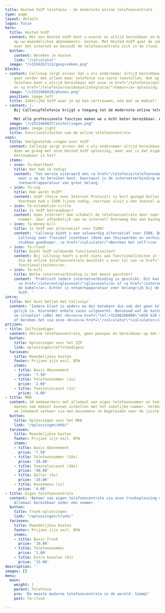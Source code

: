 ```yaml
---
title: Hosted VoIP telefonie - de modernste online telefooncentrale
type: page
layout: default
logos: false
hero:
  title: Hosted VoIP
  content: Met een Hosted VoIP bent u overal en altijd bereikbaar en bespaart u voortaan
    op uw maandelijkse abonnements- kosten. Met Hosted VoIP gaat de zakelijke telefonie
    over het internet en bevindt de telefooncentrale zich in de cloud.
  button:
    content: Bereken je kosten
    link: "/calculator"
  image: "/v1556267113/gesprekken.png"
blocks:
- content: Callvoip zorgt ervoor dat u als ondernemer altijd bereikbaar bent, dat
    gaat verder dan alleen maar telefonie via vaste toestellen. Ook op uw mobiele
    telefoon bent u altijd bereikbaar met onze <a href="/telefonie/qaller/">Qaller</a>
    en <a href="/telefonie/vastmobielintegratie/">Vamos</a> oplossing.
  image: "/v1552466820/phones.png"
  position: image_left
  title: Zakelijke VoIP waar je op kan vertrouwen, ook met uw mobiel!
- content: |-
    Bij CallvoipTelefonie krijgt u toegang tot de modernste online telefooncentrale, Simmpl. Simmpl, omdat de telefooncentrale u voorziet van zeer veel professionele <a href="/telefonie/functionaliteiten/">functionaliteiten</a> en uitblinkt in bedieningsgemak.

    Met alle professionele functies maken we u écht beter bereikbaar. Alles kunt u eenvoudig instellen en mocht u er toch even niet uitkomen, dan helpen wij u graag. Hieronder vindt u een greep uit onze vele mogelijkheden.
  image: "/v1552466837/instellingen.png"
  position: image_right
  title: Functionaliteiten van de online telefooncentrale
usps:
  title: Veelgestelde vragen over VoIP
  content: Callvoip zorgt ervoor dat u als ondernemer altijd bereikbaar bent. Dat
    doen we graag met onze Hosted VoIP oplossing, maar wat is dat eigenlijk? En hoe
    betrouwbaar is het?
  items:
  - icon: fa-heartbeat
    title: Wat heb ik nodig?
    content: 'Ten eerste uiteraard een <a href="/telefonie/telefoonnummers/">telefoonnummer</a>
      waar u op te bereiken bent. Daarnaast is de internetverbinding en de bijbehorende
      (netwerk)apparatuur van groot belang. '
  - icon: fa-cog
    title: Hoe werkt VoIP?
    content: VoIP (Voice over Internet Protocol) is kort gezegd bellen over internet.
      Voorheen had u ISDN lijnen nodig, voortaan sluit u een toestel aan op uw internetverbinding.
  - icon: fa-exlamation-circle
    title: Is VoIP betrouwbaar?
    content: Geen internet? Dan schakelt de telefooncentrale door naar uw mobiele
      nummer. Zeer afhankelijk van uw internet? Overweeg dan een backup verbinding.
  - icon: fa-money-bill
    title: Is VoIP een alternatief voor ISDN?
    content: 'Callvoip biedt u een volwaardig alternatief voor ISDN. Bovendien is
      Callvoip zeer flexibel inzetbaar (denk aan thuiswerken en verhuizen) en uiteraard
      stukken goedkoper. <a href="/calculator/">Bereken het zelf!</a> '
  - icon: fa-cloud
    title: Biedt VoIP voldoende functionaliteiten?
    content: Bij Callvoip hoeft u echt niets aan functionaliteiten in te leveren.
      Via de online telefooncentrale beschikt u over tal van <a href="'/telefonie/functionaliteiten/">professionele
      functionaliteiten</a>.
  - icon: fa-wifi
    title: Welke internetverbinding is het meest geschikt?
    content: 'Praktisch iedere internetverbinding is geschikt. Dit kan zowel <a href="/internet/dsl/">dsl</a>,
      <a href="/internet/glasvezel/">glasvezel</a> of <a href="/internet/kabel/">via
      de kabel</a>. Echter is netwerkapparatuur zeer belangrijk bij de werking van
      VoIP. '
intro:
  title: Wat kost bellen met Callvoip?
  content: "Iedere klant is anders en dat betekent dus ook dat geen telefooncentrale
    gelijk is. Hieronder enkele cases uitgewerkt. Benieuwd wat de kosten zijn voor
    uw situatie? \nBel met <b><u><a href=\"tel:+31508200000\">050 820 0000</a></u></b>
    of bereken het via onze <b><u><a href=\"/calculator\">calculator</a></u></b>."
prijzen:
- title: Zelfstandigen
  content: Online telefooncentrale, geen poespas én bereikbaar op één toestel.
  button:
    title: Oplossingen voor het ZZP
    link: oplossingen/zelfstandigen/
  tarieven:
    title: Maandelijkse kosten
    footer: Prijzen zijn excl. BTW
    items:
    - title: Basis Abonnement
      price: '7.50'
    - title: Telefoonnummer (1x)
      price: '2.00'
    - title: Toestelaccount (1x)
      price: '4.00'
- title: MKB
  content: 10 medewerkers met allemaal een eigen telefoonnummer en toestel. 5 medewerkers
    moeten ook mobiel kunnen uitbellen met het zakelijke nummer. Verder is de wens
    om inkomend verkeer via een keuzemenu te begeleiden naar de juiste medewerker.
  button:
    title: Oplossingen voor het MKB
    link: "/oplossingen/mkb/"
  tarieven:
    title: Maandelijkse kosten
    footer: Prijzen zijn excl. BTW
    items:
    - title: Basis Abonnement
      price: '7.50'
    - title: Telefoonnummer (10x)
      price: '20.00'
    - title: Toestelaccount (10x)
      price: '40.00'
    - title: Qaller (5x)
      price: '20.00'
    - title: Keuzemenu (1x)
      price: '4.00'
- title: Eigen telefooncentrale
  content: 'Beheer van eigen telefooncentrale via onze trunkoplossing met 10 gesprekskanalen.
    Allemaal bereikbaar onder één nummer. '
  button:
    title: Trunk-oplossingen
    link: "/oplossingen/trunk/"
  tarieven:
    title: Maandelijkse kosten
    footer: Prijzen zijn excl. BTW
    items:
    - title: Basis Trunk
      price: '10.00'
    - title: Telefoonnummer
      price: '2.00'
    - title: Extra kanalen (6x)
      price: '15.00'
description: ''
images: []
menu:
  main:
    weight: 1
    parent: Telefonie
    pre: 'De meeste moderne telefooncentrale in de wereld: Simmpl'
    post: fa-cloud

---
```

